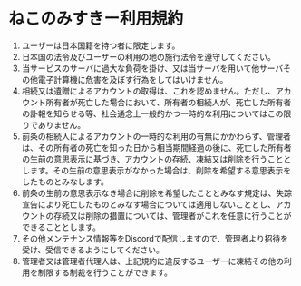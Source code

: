 # ねこのみすきー利用規約

1. ユーザーは日本国籍を持つ者に限定します。
1. 日本国の法令及びユーザーの利用の地の施行法令を遵守してください。
1. 当サービスのサーバに過大な負荷を掛け、又は当サーバを用いて他サーバその他電子計算機に危害を及ぼす行為をしてはいけません。
1. 相続又は遺贈によるアカウントの取得は、これを認めません。ただし、アカウント所有者が死亡した場合において、所有者の相続人が、死亡した所有者の訃報を知らせる等、社会通念上一般的かつ一時的な利用についてはこの限りでありません。
1. 前条の相続人によるアカウントの一時的な利用の有無にかかわらず、管理者は、その所有者の死亡を知った日から相当期間経過の後に、死亡した所有者の生前の意思表示に基づき、アカウントの存続、凍結又は削除を行うこととします。その生前の意思表示がなかった場合は、削除を希望する意思表示をしたものとみなします。
1. 前条の生前の意思表示なき場合に削除を希望したこととみなす規定は、失踪宣告により死亡したものとみなす場合については適用しないこととし、アカウントの存続又は削除の措置については、管理者がこれを任意に行うことができることとします。
1. その他メンテナンス情報等をDiscordで配信しますので、管理者より招待を受け、受信できるようにしてください。
1. 管理者又は管理者代理人は、上記規約に違反するユーザーに凍結その他の利用を制限する制裁を行うことができます。
